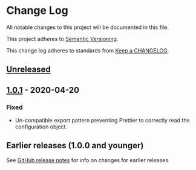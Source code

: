 # Change Log

All notable changes to this project will be documented in this file.

This project adheres to [Semantic Versioning](https://semver.org).

This change log adheres to standards from [Keep a CHANGELOG](https://keepachangelog.com).

## [Unreleased]

## [1.0.1] - 2020-04-20

### Fixed
- Un-compatible export pattern preventing Prettier to correctly read the configuration object.

## Earlier releases (1.0.0 and younger)
See [GitHub release notes](https://github.com/codistica/prettier-config-default/releases?after=v1.0.1)
for info on changes for earlier releases.

[Unreleased]: https://github.com/codistica/prettier-config-default/compare/v1.0.1...HEAD
[1.0.1]: https://github.com/codistica/prettier-config-default/compare/v1.0.0...v1.0.1
